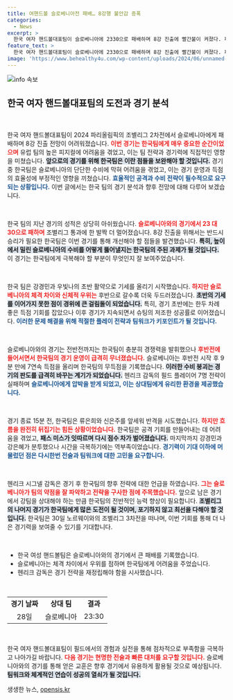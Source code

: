 ```yaml
---
title: 여핸드볼 슬로베니아전 패배… 8강행 불안감 증폭
categories:
  - News
excerpt: >
  한국 여자 핸드볼대표팀이 슬로베니아에 2330으로 패배하며 8강 진출에 빨간불이 켜졌다. 피지컬과 전술에서 밀린 한국, 과연 노르웨이와의 경기에서 반전을 꾀할 수 있을까? 클릭해서 더 자세한 내용을 확인하세요!
feature_text: >
  한국 여자 핸드볼대표팀이 슬로베니아에 2330으로 패배하며 8강 진출에 빨간불이 켜졌다. 피지컬과 전술에서 밀린 한국, 과연 노르웨이와의 경기에서 반전을 꾀할 수 있을까? 클릭해서 더 자세한 내용을 확인하세요!
image: 'https://www.behealthy4u.com/wp-content/uploads/2024/06/unnamed-file.png'
---
```


<p><img src="https://www.behealthy4u.com/wp-content/uploads/2024/06/unnamed-file.png" alt="info 속보" /></p>

<h2 data-ke-size="size26">한국 여자 핸드볼대표팀의 도전과 경기 분석</h2>

<p data-ke-size="size16">&nbsp;</p>

<p>한국 여자 핸드볼대표팀이 2024 파리올림픽의 조별리그 2차전에서 슬로베니아에게 패배하며 8강 진출 전망이 어려워졌습니다. <b><span style="color: #ee2323;">이번 경기는 한국팀에게 매우 중요한 순간이었으며</span></b> 유럽 팀의 높은 피지컬에 어려움을 겪었고, 이는 팀 전략과 경기력에 직접적인 영향을 미쳤습니다. <b><span style="background-color: #21538527;">앞으로의 경기를 위해 한국팀은 이란 점들을 보완해야 할 것입니다.</span></b> 경기 중 한국팀은 슬로베니아의 단단한 수비에 막혀 어려움을 겪었고, 이는 경기 운영과 득점의 효율성에 부정적인 영향을 끼쳤습니다. <b><span style="color: #1a5490;">효율적인 공격과 수비 전략이 필수적으로 요구되는 상황입니다.</span></b> 이번 글에서는 한국 팀의 경기 분석과 향후 전망에 대해 다루어 보겠습니다.</p>

<p data-ke-size="size16">&nbsp;</p>

<p>한국 팀의 지난 경기의 성적은 상당히 아쉬웠습니다. <b><span style="color: #ee2323;">슬로베니아와의 경기에서 23 대 30으로 패하며</span></b> 조별리그 통과에 한 발짝 더 멀어졌습니다. 8강 진출을 위해서는 반드시 승리가 필요한 한국팀은 이번 경기를 통해 개선해야 할 점들을 발견했습니다. <b><span style="background-color: #21538527;">특히, 높이에서 밀린 슬로베니아의 수비를 어떻게 뚫어낼지는 한국팀의 주된 과제가 될 것입니다.</span></b> 이 경기는 한국팀에게 극복해야 할 부분이 무엇인지 잘 보여주었습니다.</p>

<p data-ke-size="size16">&nbsp;</p>

<p>한국 팀은 강경민과 우빛나의 초반 활약으로 기세를 올리기 시작했습니다. <b><span style="color: #ee2323;">하지만 슬로베니아의 체격 차이와 신체적 우위는</span></b> 후반으로 갈수록 더욱 두드러졌습니다. <b><span style="background-color: #21538527;">초반의 기세를 이어가지 못한 점이 경위에 큰 걸림돌이 되었습니다.</span></b> 특히, 경기 초반에는 한두 차례 좋은 득점 기회를 잡았으나 이후 경기가 지속되면서 슈팅의 저조한 성공률로 이어졌습니다. <b><span style="color: #1a5490;">이러한 문제 해결을 위해 적절한 플레이 전략과 팀워크가 키포인트가 될 것입니다.</span></b></p>

<p data-ke-size="size16">&nbsp;</p>

<p>슬로베니아와의 경기는 전반전까지는 한국팀이 충분히 경쟁력을 발휘했으나 <b><span style="color: #ee2323;">후반전에 들어서면서 한국팀의 경기 운영이 급격히 무너졌습니다.</span></b> 슬로베니아는 후반전 시작 후 9분 만에 7연속 득점을 올리며 한국팀의 무득점을 기록했습니다. <b><span style="background-color: #21538527;">이러한 수비 붕괴는 경기의 판도를 급격히 바꾸는 계기가 되었습니다.</span></b> 헨리크 감독의 필드 플레이어 7명 전략이 실패하며 <b><span style="color: #1a5490;">슬로베니아에게 압박을 받게 되었고, 이는 상대팀에게 유리한 환경을 제공했습니다.</span></b></p>

<p data-ke-size="size16">&nbsp;</p>

<p>경기 종료 15분 전, 한국팀은 류은희와 신은주를 앞세워 반격을 시도했습니다. <b><span style="color: #ee2323;">하지만 흐름을 완전히 뒤집기는 힘든 상황이었습니다.</span></b> 한국팀은 공격 기회를 만들어내는 데 어려움을 겪었고, <b><span style="background-color: #21538527;">패스 미스가 잇따르며 다시 점수 차가 벌어졌습니다.</span></b> 마지막까지 강경민과 강은혜가 분투했으나 시간을 극복하기에는 역부족이었습니다. <b><span style="color: #1a5490;">경기력이 기대 이하에 머물렀던 점은 다시한번 전술과 팀워크에 대한 고민을 요구합니다.</span></b></p>

<p data-ke-size="size16">&nbsp;</p>

<p>헨리크 시그넬 감독은 경기 후 한국팀의 향후 전략에 대한 언급을 하였습니다. <b><span style="color: #ee2323;">그는 슬로베니아가 팀의 약점을 잘 파악하고 전략을 구사한 점에 주목했습니다.</span></b> 앞으로 남은 경기에서 강팀을 상대해야 하는 만큼 한국팀의 전반적인 능력 향상이 필요합니다. <b><span style="background-color: #21538527;">조별리그의 나머지 경기가 한국팀에게 많은 도전이 될 것이며, 포기하지 않고 최선을 다해야 할 것입니다.</span></b> 한국팀은 30일 노르웨이와의 조별리그 3차전을 떠나며, 이번 기회를 통해 더 나은 경기력을 보여줄 수 있기를 기대합니다.</p>

<p data-ke-size="size16">&nbsp;</p>

<ul>
    <li>한국 여성 핸드볼팀은 슬로베니아와의 경기에서 큰 패배를 기록했습니다.</li>
    <li>슬로베니아는 체격 차이에서 우위를 점하며 한국팀에게 어려움을 주었습니다.</li>
    <li>헨리크 감독은 경기 전략을 재정립해야 함을 시사했습니다.</li>
</ul>

<p data-ke-size="size16">&nbsp;</p>

<table>
    <tr>
        <td style="text-align: center; height: 17px;"><b>경기 날짜</b></td>
        <td style="text-align: center; height: 17px;"><b>상대 팀</b></td>
        <td style="text-align: center; height: 17px;"><b>결과</b></td>
    </tr>
    <tr>
        <td style="text-align: center; height: 17px;">28일</td>
        <td style="text-align: center; height: 17px;">슬로베니아</td>
        <td style="text-align: center; height: 17px;">23:30</td>
    </tr>
</table>

<p data-ke-size="size16">&nbsp;</p>

<p>한국 여자 핸드볼대표팀이 필드에서의 경험과 실전을 통해 점차적으로 부족함을 극복하고 나아가길 바랍니다. <b><span style="color: #ee2323;">다음 경기는 현명한 전술과 빠른 대처를 요구할 것입니다.</span></b> 슬로베니아와의 경기를 통해 얻은 교훈은 향후 경기에서 유용하게 활용될 것으로 예상됩니다. <b><span style="background-color: #21538527;">팀워크와 체계적인 연습이 성공의 열쇠가 될 것입니다.</span></b> </p>
생생한 뉴스, <a href="https://opensis.kr" rel="dofollow">opensis.kr</a>


